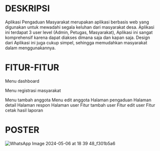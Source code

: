 # DESKRIPSI
Aplikasi Pengaduan Masyarakat merupakan aplikasi berbasis web yang digunakan untuk mewadahi segala keluhan dari masyarakat desa. Aplikasi ini terdapat 3 user level (Admin, Petugas, Masyarakat), Aplikasi ini sangat komprehensif karena dapat diakses dimana saja dan kapan saja. Design dari Aplikasi ini juga cukup simpel, sehingga memudahkan masyarakat dalam menggunakannya.




# FITUR-FITUR
Menu dashboard

Menu registrasi masyarakat

Menu tambah anggota
Menu edit anggota
Halaman pengaduan
Halaman detail
Halaman respon
Halaman user
Fitur tambah user
Fitur edit user
Fitur cetak hasil laporan


# POSTER
![WhatsApp Image 2024-05-06 at 18 39 48_f301b5a6](https://github.com/erniikaayu/Pengaduan-Masyarakat/assets/126757776/9fccbdfc-371f-404a-b2bb-c280c9747bc3)



